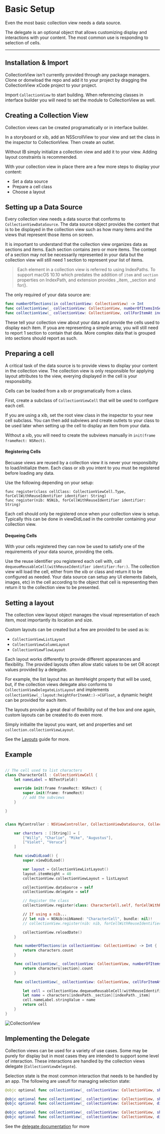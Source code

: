# Basic Setup

Even the most basic collection view needs a data source.

The delegate is an optional object that allows customizing display and interactions with your content. The most common use is responding to selection of cells.

---

## Installation & Import
CollectionView isn't currently provided through any package managers. Clone or donwload the repo and add it to your project by dragging the CollectionView xCode project to your project.

Import `CollectionView` to start building. When referencing classes in interface builder you will need to set the module to CollectionView as well.


## Creating a Collection View

Collection views can be created programatically or in interface builder.

In a storyboard or xib, add an NSScrollView to your view and set the class in the inspector to CollectionView. Then create an outlet.

Without IB simply initialize a collection view and add it to your view. Adding layout constraints is recommended.

With your collection view in place there are a few more steps to display your content:

- Set a data source
- Prepare a cell class
- Choose a layout



## Setting up a Data Source

Every collection view needs a data source that conforms to `CollectionViewDataSource`. The data source object provides the content that is to be displayed in the collection view such as how many items and the views that represent those items on screen.

It is important to understand that the collection view organizes data as sections and items. Each section contains zero or more items. The contept of a section may not be necessarily represented in your data but the collection view will still need 1 section to represent your list of items.

> Each element in a collection view is referred to using IndexPaths. To support macOS 10.10 which predates the addition of `item` and `section` properties on IndexPath, and extension provides _item, _section and for().

The only required of your data source are:
```swift
func numberOfSections(in collectionView: CollectionView) -> Int
func collectionView(_ collectionView: CollectionView, numberOfItemsInSection section: Int) -> Int
func collectionView(_ collectionView: CollectionView, cellForItemAt indexPath: IndexPath) -> CollectionViewCell
```

These tell your collection view about your data and provide the cells used to display each item. If youa are representing a simple array, you will still need to report 1 section to contain that data. More complex data that is grouped into sections should report as such.


## Preparing a cell

A critical task of the data source is to provide views to display your content in the collection view. The collection view is only responsible for applying layout attributes to the view, everying displayed in the cell is your responsibilty.

Cells can be loaded from a xib or programatically from a class.

First, create a subclass of `CollectionViewCell` that will be used to configure each cell.

If you are using a xib, set the root view class in the inspector to your new cell subclass. You can then add subviews and create outlets to your class to be used later when setting up the cell to display an item from your data.

Without a xib, you will need to create the subviews manually in `init(frame frameRect: NSRect)`.

#### Registering Cells

Becuase views are reused by a collection view it is never your responsibilty to load/initialize them. Each class or xib you intent to you must be registered before loading any data.

Use the following depending on your setup:
```
func register(class cellClass: CollectionViewCell.Type, forCellWithReuseIdentifier identifier: String)
func register(nib: NSNib, forCellWithReuseIdentifier identifier: String)
```

Each cell should only be registered once when your collection view is setup. Typically this can be done in viewDidLoad in the controller containing your collection view.


#### Dequeing Cells

With your cells registered they can now be used to satisfy one of the requirements of your data source, providing the cells.

Use the reuse identifier you registered each cell with, call `dequeueReusableCell(withReuseIdentifier identifier:for:)`. The collection view will load the cell, either from the xib or class and return it to be configured as needed. Your data source can setup any UI elements (labels, images, etc) in the cell according to the object that cell is representing then return it to the collection view to be presented.


## Setting a layout

The collection view layout object manages the visual representation of each item, most importantly its location and size.

Custom layouts can be created but a few are provided to be used as is:

- `CollectionViewListLayout`
- `CollectionViewColumnLayout`
- `CollectionViewFlowLayout`

Each layout works differently to provide different appearances and flexibility. The provided layouts often allow static values to be set OR accept values provided by a delegate.

For example, the list layout has an itemHeight property that will be used, but, if the collection views delegate also conforms to `CollectionViewDelegateListLayout` and implements `collectionView(_:layout:heightForItemAt:)->CGFloat`, a dynamic height can be provided for each item.

The layouts provide a great deal of flexibility out of the box and one again, custom layouts can be created to do even more.

Simply initialite the layout you want, set and properties and set `collection.collectionViewLayout`.

See the [Layouts](https://thenounproject.github.io/CollectionView/layouts.html) guide for more.


## Example

```swift

// The cell used to list characters
class CharacterCell : CollectionViewCell {
	let nameLabel = NSTextField()

	override init(frame frameRect: NSRect) {
        super.init(frame: frameRect)
		// add the subviews
	}

}


class MyController : NSViewController, CollectionViewDataSource, CollectionViewDelegate {

	var charcters : [[String]] = [
		["Willy", "Charlie", "Mike", "Augustus"],
		["Violet", "Veruca"]
	]

	func viewDidLoad() {
		super.viewDidLoad()

		var layout = CollectionViewListLayout()
		layout.itemHeight = 40
		collectionView.collectionViewLayout = listLayout

		collectionView.dataSource = self
	   	collectionView.delegate = self

	   	// Register the class
	   	collectionView.register(class: CharacterCell.self, forCellWithReuseIdentifier: "CharacterCell")

		// If using a nib...
	   	// let nib = NSNib(nibNamed: "CharacterCell", bundle: nil)!
	   	// collectionView.register(nib: nib, forCellWithReuseIdentifier: "CharacterCell")

	   	collectionView.reloadDate()
	}

	func numberOfSections(in collectionView: CollectionView) -> Int {
		return characters.count
	}

	func collectionView(_ collectionView: CollectionView, numberOfItemsInSection section: Int) -> Int {
		return characters[section].count
	}

	func collectionView(_ collectionView: CollectionView, cellForItemAt indexPath: IndexPath) -> CollectionViewCell {

		let cell = collectionView.dequeueReusableCell(withReuseIdentifier: "CharacterCell", for: indexPath) as! CharacterCell
		let name = characters[indexPath._section][indexPath._item]
		cell.nameLabel.stringValue = name
		return cell
	}
}
```

![CollectionView](https://github.com/TheNounProject/CollectionView/raw/master/img/demo_setup.gif "Collection View")


## Implementing the Delegate


Collection views can be used for a variety of use cases. Some may be purely for display but in most cases they are intended to support some level of interaction. These interactions are handled by the collection views delegate (`CollectionViewDelegate`).

Selection state is the most common interaction that needs to be handled by an app. The following are useufl for managing selection state:


```swift
@objc optional func collectionView(_ collectionView: CollectionView, shouldHighlightItemAt indexPath: IndexPath) -> Bool

@objc optional func collectionView(_ collectionView: CollectionView, shouldSelectItemsAt indexPaths: Set<IndexPath>) -> Set<IndexPath>
@objc optional func collectionView(_ collectionView: CollectionView, didSelectItemsAt indexPaths: Set<IndexPath>)

@objc optional func collectionView(_ collectionView: CollectionView, shouldDeselectItemsAt indexPaths: Set<IndexPath>) -> Set<IndexPath>
@objc optional func collectionView(_ collectionView: CollectionView, didDeselectItemsAt indexPaths: Set<IndexPath>)
```

See the [delegate documentation](https://thenounproject.github.io/CollectionView/Protocols/CollectionViewDelegate.html) for more